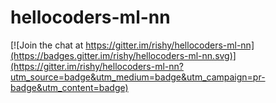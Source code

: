 # hellocoders-ml-nn

[![Join the chat at https://gitter.im/rishy/hellocoders-ml-nn](https://badges.gitter.im/rishy/hellocoders-ml-nn.svg)](https://gitter.im/rishy/hellocoders-ml-nn?utm_source=badge&utm_medium=badge&utm_campaign=pr-badge&utm_content=badge)